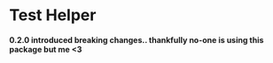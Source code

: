 # Test Helper
#### 0.2.0 introduced breaking changes.. thankfully no-one is using this package but me <3
